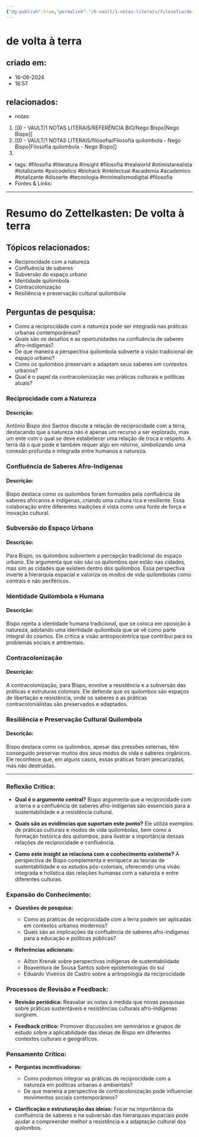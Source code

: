```yaml
---
{"dg-publish":true,"permalink":"/0-vault/1-notas-literais/filosofia/de-volta-a-terra/","tags":["filosofia","literatura","insight","realworld","otimistarealista","totalizante","psicodelico","biohack","intelectual","academia","academico","disserte","tecnologia","minimalismodigital"],"dgHomeLink":true,"dgShowLocalGraph":true,"dgShowFileTree":true,"dgEnableSearch":true,"noteIcon":""}
---
```


# de volta à terra

## criado em: 
- 16-06-2024
- 16:57
## relacionados:
- notas:
1. [[0 - VAULT/1 NOTAS LITERAIS/REFERÊNCIA BIO/Nego Bispo\|Nego Bispo]]
2. [[0 - VAULT/1 NOTAS LITERAIS/filosofia/Filosofia quilombola - Nego Bispo\|Filosofia quilombola - Nego Bispo]]
3. 
- tags: #filosofia #literatura #insight #filosofia #realworld #otimistarealista #totalizante #psicodelico #biohack #intelectual #academia #academico #totalizante #disserte #tecnologia #minimalismodigital #filosofia
- Fontes & Links: 
---

# Resumo do Zettelkasten: De volta à terra

## Tópicos relacionados:
- Reciprocidade com a natureza
- Confluência de saberes
- Subversão do espaço urbano
- Identidade quilombola
- Contracolonização
- Resiliência e preservação cultural quilombola

## Perguntas de pesquisa:
- Como a reciprocidade com a natureza pode ser integrada nas práticas urbanas contemporâneas?
- Quais são os desafios e as oportunidades na confluência de saberes afro-indígenas?
- De que maneira a perspectiva quilombola subverte a visão tradicional de espaço urbano?
- Como os quilombos preservam e adaptam seus saberes em contextos urbanos?
- Qual é o papel da contracolonização nas práticas culturais e políticas atuais?

### Reciprocidade com a Natureza
#### Descrição:
Antônio Bispo dos Santos discute a relação de reciprocidade com a terra, destacando que a natureza não é apenas um recurso a ser explorado, mas um ente com o qual se deve estabelecer uma relação de troca e respeito. A terra dá o que pode e também requer algo em retorno, simbolizando uma conexão profunda e integrada entre humanos e natureza.

### Confluência de Saberes Afro-Indígenas
#### Descrição:
Bispo destaca como os quilombos foram formados pela confluência de saberes africanos e indígenas, criando uma cultura rica e resiliente. Essa colaboração entre diferentes tradições é vista como uma fonte de força e inovação cultural.

### Subversão do Espaço Urbano
#### Descrição:
Para Bispo, os quilombos subvertem a percepção tradicional do espaço urbano. Ele argumenta que não são os quilombos que estão nas cidades, mas sim as cidades que existem dentro dos quilombos. Essa perspectiva inverte a hierarquia espacial e valoriza os modos de vida quilombolas como centrais e não periféricos.

### Identidade Quilombola e Humana
#### Descrição:
Bispo rejeita a identidade humana tradicional, que se coloca em oposição à natureza, adotando uma identidade quilombola que se vê como parte integral do cosmos. Ele critica a visão antropocêntrica que contribui para os problemas sociais e ambientais.

### Contracolonização
#### Descrição:
A contracolonização, para Bispo, envolve a resistência e a subversão das práticas e estruturas coloniais. Ele defende que os quilombos são espaços de libertação e resistência, onde os saberes e as práticas contracolonialistas são preservados e adaptados.

### Resiliência e Preservação Cultural Quilombola
#### Descrição:
Bispo destaca como os quilombos, apesar das pressões externas, têm conseguido preservar muitos dos seus modos de vida e saberes orgânicos. Ele reconhece que, em alguns casos, essas práticas foram precarizadas, mas não destruídas.

---

### Reflexão Crítica:
- **Qual é o argumento central?**
  Bispo argumenta que a reciprocidade com a terra e a confluência de saberes afro-indígenas são essenciais para a sustentabilidade e a resistência cultural.

- **Quais são as evidências que suportam este ponto?**
  Ele utiliza exemplos de práticas culturais e modos de vida quilombolas, bem como a formação histórica dos quilombos, para ilustrar a importância dessas relações de reciprocidade e confluência.

- **Como este insight se relaciona com o conhecimento existente?**
  A perspectiva de Bispo complementa e enriquece as teorias de sustentabilidade e os estudos pós-coloniais, oferecendo uma visão integrada e holística das relações humanas com a natureza e entre diferentes culturas.

### Expansão do Conhecimento:
- **Questões de pesquisa:**
  - Como as práticas de reciprocidade com a terra podem ser aplicadas em contextos urbanos modernos?
  - Quais são as implicações da confluência de saberes afro-indígenas para a educação e políticas públicas?

- **Referências adicionais:**
  - Ailton Krenak sobre perspectivas indígenas de sustentabilidade
  - Boaventura de Sousa Santos sobre epistemologias do sul
  - Eduardo Viveiros de Castro sobre a antropologia da reciprocidade

### Processos de Revisão e Feedback:
- **Revisão periódica:**
  Reavaliar as notas à medida que novas pesquisas sobre práticas sustentáveis e resistências culturais afro-indígenas surgirem.

- **Feedback crítico:**
  Promover discussões em seminários e grupos de estudo sobre a aplicabilidade das ideias de Bispo em diferentes contextos culturais e geográficos.

### Pensamento Crítico:
- **Perguntas incentivadoras:**
  - Como podemos integrar as práticas de reciprocidade com a natureza em políticas urbanas e ambientais?
  - De que maneira a perspectiva de contracolonização pode influenciar movimentos sociais contemporâneos?

- **Clarificação e estruturação das ideias:**
  Focar na importância da confluência de saberes e na subversão das hierarquias espaciais pode ajudar a compreender melhor a resistência e a adaptação cultural dos quilombos.